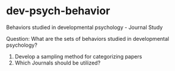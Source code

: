# dev-psych-behavior
Behaviors studied in developmental psychology - Journal Study


Question: What are the sets of behaviors studied in developmental psychology?

1. Develop a sampling method for categorizing papers
2. Which Journals should be utilized?
